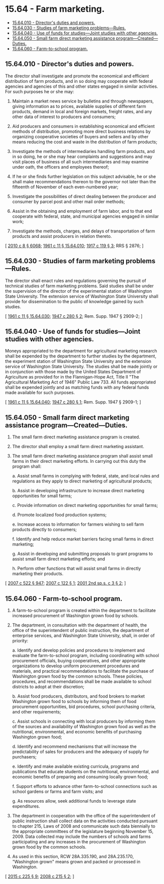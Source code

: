 # 15.64 - Farm marketing.
* [15.64.010 - Director's duties and powers.](#1564010---directors-duties-and-powers)
* [15.64.030 - Studies of farm marketing problems—Rules.](#1564030---studies-of-farm-marketing-problemsrules)
* [15.64.040 - Use of funds for studies—Joint studies with other agencies.](#1564040---use-of-funds-for-studiesjoint-studies-with-other-agencies)
* [15.64.050 - Small farm direct marketing assistance program—Created—Duties.](#1564050---small-farm-direct-marketing-assistance-programcreatedduties)
* [15.64.060 - Farm-to-school program.](#1564060---farm-to-school-program)
## 15.64.010 - Director's duties and powers.
The director shall investigate and promote the economical and efficient distribution of farm products, and in so doing may cooperate with federal agencies and agencies of this and other states engaged in similar activities. For such purposes he or she may:

1. Maintain a market news service by bulletins and through newspapers, giving information as to prices, available supplies of different farm products, demand in local and foreign markets, freight rates, and any other data of interest to producers and consumers;

2. Aid producers and consumers in establishing economical and efficient methods of distribution, promoting more direct business relations by organizing cooperative societies of buyers and sellers and by other means reducing the cost and waste in the distribution of farm products;

3. Investigate the methods of intermediaries handling farm products, and in so doing, he or she may hear complaints and suggestions and may visit places of business of all such intermediaries and may examine under oath, the officers and employees thereof;

4. If he or she finds further legislation on this subject advisable, he or she shall make recommendations thereon to the governor not later than the fifteenth of November of each even-numbered year;

5. Investigate the possibilities of direct dealing between the producer and consumer by parcel post and other mail order methods;

6. Assist in the obtaining and employment of farm labor, and to that end cooperate with federal, state, and municipal agencies engaged in similar work;

7. Investigate the methods, charges, and delays of transportation of farm products and assist producers in relation thereto.

\[ [2010 c 8 § 6068](https://lawfilesext.leg.wa.gov/biennium/2009-10/Pdf/Bills/Session%20Laws/Senate/6239-S.SL.pdf?cite=2010%20c%208%20§%206068); [1961 c 11 § 15.64.010](https://leg.wa.gov/CodeReviser/documents/sessionlaw/1961c11.pdf?cite=1961%20c%2011%20§%2015.64.010); [1917 c 119 § 3](https://leg.wa.gov/CodeReviser/documents/sessionlaw/1917c119.pdf?cite=1917%20c%20119%20§%203); RRS § 2876; \]

## 15.64.030 - Studies of farm marketing problems—Rules.
The director shall enact rules and regulations governing the pursuit of technical studies of farm marketing problems. Said studies shall be under the supervision of the director of the experimental station of Washington State University. The extension service of Washington State University shall provide for dissemination to the public of knowledge gained by such studies.

\[ [1961 c 11 § 15.64.030](https://leg.wa.gov/CodeReviser/documents/sessionlaw/1961c11.pdf?cite=1961%20c%2011%20§%2015.64.030); [1947 c 280 § 2](https://leg.wa.gov/CodeReviser/documents/sessionlaw/1947c280.pdf?cite=1947%20c%20280%20§%202); Rem. Supp. 1947 § 2909-2; \]

## 15.64.040 - Use of funds for studies—Joint studies with other agencies.
Moneys appropriated to the department for agricultural marketing research shall be expended by the department to further studies by the department, the experiment station of Washington State University and the extension service of Washington State University. The studies shall be made jointly or in conjunction with those made by the United States Department of Agriculture as provided for in the Flannigan-Hope Act, Title II "The Agricultural Marketing Act of 1946" Public Law 733. All funds appropriated shall be expended jointly and as matching funds with any federal funds made available for such purposes.

\[ [1961 c 11 § 15.64.040](https://leg.wa.gov/CodeReviser/documents/sessionlaw/1961c11.pdf?cite=1961%20c%2011%20§%2015.64.040); [1947 c 280 § 1](https://leg.wa.gov/CodeReviser/documents/sessionlaw/1947c280.pdf?cite=1947%20c%20280%20§%201); Rem. Supp. 1947 § 2909-1; \]

## 15.64.050 - Small farm direct marketing assistance program—Created—Duties.
1. The small farm direct marketing assistance program is created.

2. The director shall employ a small farm direct marketing assistant.

3. The small farm direct marketing assistance program shall assist small farms in their direct marketing efforts. In carrying out this duty the program shall:

   a. Assist small farms in complying with federal, state, and local rules and regulations as they apply to direct marketing of agricultural products;

   b. Assist in developing infrastructure to increase direct marketing opportunities for small farms;

   c. Provide information on direct marketing opportunities for small farms;

   d. Promote localized food production systems;

   e. Increase access to information for farmers wishing to sell farm products directly to consumers;

   f. Identify and help reduce market barriers facing small farms in direct marketing;

   g. Assist in developing and submitting proposals to grant programs to assist small farm direct marketing efforts; and

   h. Perform other functions that will assist small farms in directly marketing their products.

\[ [2007 c 522 § 947](https://lawfilesext.leg.wa.gov/biennium/2007-08/Pdf/Bills/Session%20Laws/House/1128-S.SL.pdf?cite=2007%20c%20522%20§%20947); [2007 c 122 § 1](https://lawfilesext.leg.wa.gov/biennium/2007-08/Pdf/Bills/Session%20Laws/House/1311.SL.pdf?cite=2007%20c%20122%20§%201); [2001 2nd sp.s. c 3 § 2](https://lawfilesext.leg.wa.gov/biennium/2001-02/Pdf/Bills/Session%20Laws/House/1984.SL.pdf?cite=2001%202nd%20sp.s.%20c%203%20§%202); \]

## 15.64.060 - Farm-to-school program.
1. A farm-to-school program is created within the department to facilitate increased procurement of Washington grown food by schools.

2. The department, in consultation with the department of health, the office of the superintendent of public instruction, the department of enterprise services, and Washington State University, shall, in order of priority:

   a. Identify and develop policies and procedures to implement and evaluate the farm-to-school program, including coordinating with school procurement officials, buying cooperatives, and other appropriate organizations to develop uniform procurement procedures and materials, and practical recommendations to facilitate the purchase of Washington grown food by the common schools. These policies, procedures, and recommendations shall be made available to school districts to adopt at their discretion;

   b. Assist food producers, distributors, and food brokers to market Washington grown food to schools by informing them of food procurement opportunities, bid procedures, school purchasing criteria, and other requirements;

   c. Assist schools in connecting with local producers by informing them of the sources and availability of Washington grown food as well as the nutritional, environmental, and economic benefits of purchasing Washington grown food;

   d. Identify and recommend mechanisms that will increase the predictability of sales for producers and the adequacy of supply for purchasers;

   e. Identify and make available existing curricula, programs and publications that educate students on the nutritional, environmental, and economic benefits of preparing and consuming locally grown food;

   f. Support efforts to advance other farm-to-school connections such as school gardens or farms and farm visits; and

   g. As resources allow, seek additional funds to leverage state expenditures.

3. The department in cooperation with the office of the superintendent of public instruction shall collect data on the activities conducted pursuant to chapter 215, Laws of 2008 and communicate such data biennially to the appropriate committees of the legislature beginning November 15, 2009. Data collected may include the numbers of schools and farms participating and any increases in the procurement of Washington grown food by the common schools.

4. As used in this section, RCW 28A.335.190, and 28A.235.170, "Washington grown" means grown and packed or processed in Washington.

\[ [2015 c 225 § 9](https://lawfilesext.leg.wa.gov/biennium/2015-16/Pdf/Bills/Session%20Laws/Senate/5024.SL.pdf?cite=2015%20c%20225%20§%209); [2008 c 215 § 2](https://lawfilesext.leg.wa.gov/biennium/2007-08/Pdf/Bills/Session%20Laws/Senate/6483-S2.SL.pdf?cite=2008%20c%20215%20§%202); \]

